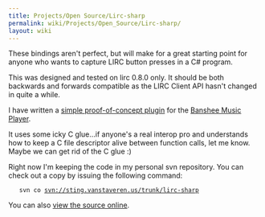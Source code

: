 ```yaml
---
title: Projects/Open Source/Lirc-sharp
permalink: wiki/Projects/Open_Source/Lirc-sharp/
layout: wiki
---
```


These bindings aren't perfect, but will make for a great starting point
for anyone who wants to capture LIRC button presses in a C\# program.

This was designed and tested on lirc 0.8.0 only. It should be both
backwards and forwards compatible as the LIRC Client API hasn't changed
in quite a while.

I have written a [simple proof-of-concept
plugin](/wiki/Projects/Open_Source/Banshee/Plugins/banshee-lirc-plugin "wikilink")
for the [Banshee Music Player](http://www.banshee-project.org).

It uses some icky C glue...if anyone's a real interop pro and
understands how to keep a C file descriptor alive between function
calls, let me know. Maybe we can get rid of the C glue :)

Right now I'm keeping the code in my personal svn repository. You can
check out a copy by issuing the following command:

`   svn co `[`svn://sting.vanstaveren.us/trunk/lirc-sharp`](svn://sting.vanstaveren.us/trunk/lirc-sharp)

You can also [view the source
online](http://sting.vanstaveren.us:8000/trunk/lirc-sharp).
